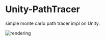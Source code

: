# Unity-PathTracer
simple monte carlo path tracer impl on Unity.

![rendering](http://i.imgur.com/KSQK0VC.png)